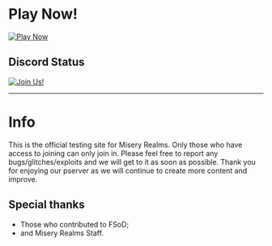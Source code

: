 # Play Now!
[![Play Now](playnow.png)](https://dangergun.github.io/webclient/dr)

## Discord Status
[![Join Us!](https://discordapp.com/api/guilds/405833296766042113/embed.png)](https://discord.gg/uaH2FZk)

---

# Info

This is the official testing site for Misery Realms. Only those who have access to joining can only join in. Please feel free to report any bugs/glitches/exploits and we will get to it as soon as possible. Thank you for enjoying our pserver as we will continue to create more content and improve.

## Special thanks
- Those who contributed to FSoD;
- and Misery Realms Staff.
